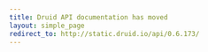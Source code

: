```yaml
---
title: Druid API documentation has moved
layout: simple_page
redirect_to: http://static.druid.io/api/0.6.173/
---
```

